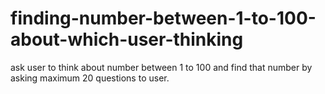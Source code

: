 # finding-number-between-1-to-100-about-which-user-thinking
ask user to think about number between 1 to 100 and find that number by asking maximum 20 questions to user.
